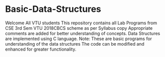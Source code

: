 # Basic-Data-Structures

Welcome All VTU students
This repository contains all Lab Programs from CSE 3rd Sem VTU 2018CBCS scheme as per Syllabus copy 
Appropriate comments are added for better understanding of concepts.
Data Structures are implemented using C language.
Note: These are basic programs for understanding of the data structures
The code can be modified and enhanced for greater functionality.
